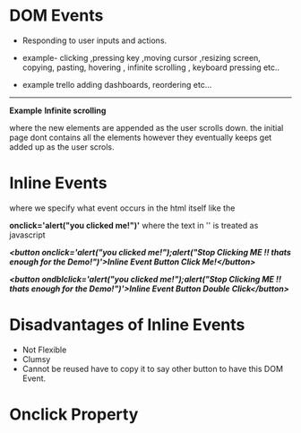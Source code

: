 # DOM Events

- Responding to user inputs and actions.
- example- clicking ,pressing key ,moving cursor ,resizing screen, copying, pasting, hovering , infinite scrolling , keyboard pressing etc..

- example trello adding dashboards, reordering etc...

***
****Example****
****Infinite scrolling****

where the new elements are appended as the user scrolls down. the initial page dont contains all the elements however they eventually keeps get added up as the user scrols.

# Inline Events

where we specify what event occurs in the html itself like the

****onclick='alert("you clicked me!")'****
where the text in '' is treated as javascript


***<*button onclick='alert("you clicked me!");alert("Stop Clicking ME !! thats enough for the Demo!")'>Inline Event Button Click Me!</button*>***


***<*button ondblclick='alert("you clicked me!");alert("Stop Clicking ME !! thats enough for the Demo!")'>Inline Event Button Double Click</button*>***

# Disadvantages of Inline Events

- Not Flexible
- Clumsy
- Cannot be reused have to copy it to say other button to have this DOM Event.

# Onclick Property
